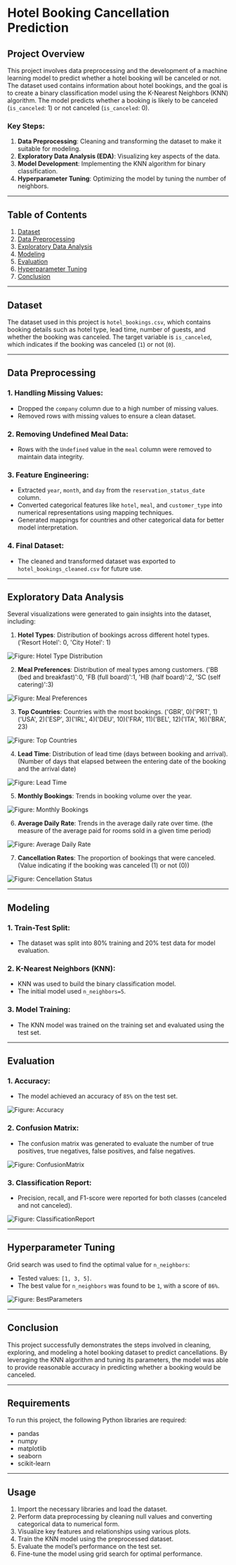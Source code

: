 # Hotel Booking Cancellation Prediction

## Project Overview
This project involves data preprocessing and the development of a machine learning model to predict whether a hotel booking will be canceled or not. The dataset used contains information about hotel bookings, and the goal is to create a binary classification model using the K-Nearest Neighbors (KNN) algorithm. The model predicts whether a booking is likely to be canceled (`is_canceled`: 1) or not canceled (`is_canceled`: 0).

### Key Steps:
1. **Data Preprocessing**: Cleaning and transforming the dataset to make it suitable for modeling.
2. **Exploratory Data Analysis (EDA)**: Visualizing key aspects of the data.
3. **Model Development**: Implementing the KNN algorithm for binary classification.
4. **Hyperparameter Tuning**: Optimizing the model by tuning the number of neighbors.

---

## Table of Contents
1. [Dataset](#dataset)
2. [Data Preprocessing](#data-preprocessing)
3. [Exploratory Data Analysis](#exploratory-data-analysis)
4. [Modeling](#modeling)
5. [Evaluation](#evaluation)
6. [Hyperparameter Tuning](#hyperparameter-tuning)
7. [Conclusion](#conclusion)

---

## Dataset
The dataset used in this project is `hotel_bookings.csv`, which contains booking details such as hotel type, lead time, number of guests, and whether the booking was canceled. The target variable is `is_canceled`, which indicates if the booking was canceled (`1`) or not (`0`).

---

## Data Preprocessing
### 1. **Handling Missing Values**:
   - Dropped the `company` column due to a high number of missing values.
   - Removed rows with missing values to ensure a clean dataset.

### 2. **Removing Undefined Meal Data**:
   - Rows with the `Undefined` value in the `meal` column were removed to maintain data integrity.

### 3. **Feature Engineering**:
   - Extracted `year`, `month`, and `day` from the `reservation_status_date` column.
   - Converted categorical features like `hotel`, `meal`, and `customer_type` into numerical representations using mapping techniques.
   - Generated mappings for countries and other categorical data for better model interpretation.

### 4. **Final Dataset**:
   - The cleaned and transformed dataset was exported to `hotel_bookings_cleaned.csv` for future use.

---

## Exploratory Data Analysis
Several visualizations were generated to gain insights into the dataset, including:

1. **Hotel Types**: Distribution of bookings across different hotel types. ('Resort Hotel': 0, 'City Hotel': 1)

![Figure: Hotel Type Distribution](Images/HotelType.png)

2. **Meal Preferences**: Distribution of meal types among customers. ('BB (bed and breakfast)':0, 'FB (full board)':1, 'HB (half board)':2, 'SC (self catering)':3)

![Figure: Meal Preferences](Images/MealType.png)

3. **Top Countries**: Countries with the most bookings. ('GBR', 0)('PRT', 1)('USA', 2)('ESP', 3)('IRL', 4)('DEU', 10)('FRA', 11)('BEL', 12)('ITA', 16)('BRA', 23)

![Figure: Top Countries](Images/TopCountries.png)

4. **Lead Time**: Distribution of lead time (days between booking and arrival). (Number of days that elapsed between the entering date of the booking and the arrival date)

![Figure: Lead Time](Images/LeadTime.png)

5. **Monthly Bookings**: Trends in booking volume over the year.

![Figure: Monthly Bookings](Images/MonthlyBookings.png)

6. **Average Daily Rate**: Trends in the average daily rate over time. (the measure of the average paid for rooms sold in a given time period)

![Figure: Average Daily Rate](Images/ADR.png)

7. **Cancellation Rates**: The proportion of bookings that were canceled. (Value indicating if the booking was canceled (1) or not (0))

![Figure: Cencellation Status](Images/Cancellation_Status.png)

---

## Modeling
### 1. **Train-Test Split**:
   - The dataset was split into 80% training and 20% test data for model evaluation.

### 2. **K-Nearest Neighbors (KNN)**:
   - KNN was used to build the binary classification model.
   - The initial model used `n_neighbors=5`.

### 3. **Model Training**:
   - The KNN model was trained on the training set and evaluated using the test set.

---

## Evaluation
### 1. **Accuracy**: 
   - The model achieved an accuracy of `85%` on the test set.

![Figure: Accuracy](Images/Accuracy.png)

### 2. **Confusion Matrix**:
   - The confusion matrix was generated to evaluate the number of true positives, true negatives, false positives, and false negatives.

![Figure: ConfusionMatrix](Images/ConfusionMatrix.png)

### 3. **Classification Report**:
   - Precision, recall, and F1-score were reported for both classes (canceled and not canceled).

![Figure: ClassificationReport](Images/ClassificationReport.png)

---

## Hyperparameter Tuning
Grid search was used to find the optimal value for `n_neighbors`:

- Tested values: `[1, 3, 5]`.
- The best value for `n_neighbors` was found to be `1`, with a score of `86%`.

![Figure: BestParameters](Images/BestParams.png)

---

## Conclusion
This project successfully demonstrates the steps involved in cleaning, exploring, and modeling a hotel booking dataset to predict cancellations. By leveraging the KNN algorithm and tuning its parameters, the model was able to provide reasonable accuracy in predicting whether a booking would be canceled.

---

## Requirements
To run this project, the following Python libraries are required:
- pandas
- numpy
- matplotlib
- seaborn
- scikit-learn

---

## Usage
1. Import the necessary libraries and load the dataset.
2. Perform data preprocessing by cleaning null values and converting categorical data to numerical form.
3. Visualize key features and relationships using various plots.
4. Train the KNN model using the preprocessed dataset.
5. Evaluate the model’s performance on the test set.
6. Fine-tune the model using grid search for optimal performance.
